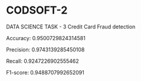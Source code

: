 # CODSOFT-2
DATA SCIENCE TASK - 3
Credit Card Fraud detection 

Accuracy: 0.9500729824314581

Precision: 0.9743139285450108

Recall: 0.9247226902555462

F1-score: 0.9488707992652091
